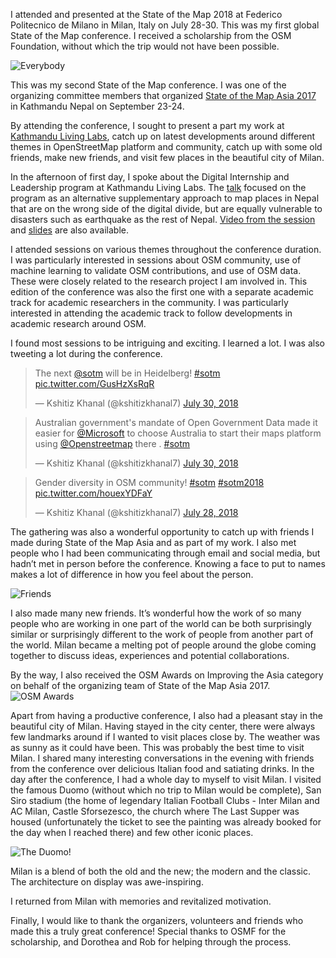 I attended and presented at the State of the Map 2018 at Federico Politecnico de Milano in Milan, Italy on July 28-30. This was my first global State of the Map conference. I received a scholarship from the OSM Foundation, without which the trip would not have been possible. 

![Everybody](https://upload.wikimedia.org/wikipedia/commons/thumb/a/a1/State_of_the_Map_2018_Milano_day_1_53.jpg/800px-State_of_the_Map_2018_Milano_day_1_53.jpg)

This was my second State of the Map conference. I was one of the organizing committee members that organized [State of the Map Asia 2017](http://2017.stateofthemap.asia) in Kathmandu Nepal on September 23-24. 

By attending the conference, I sought to present a part my work at [Kathmandu Living Labs](http://kathmandulivinglabs.org), catch up on latest developments around different themes in OpenStreetMap platform and community, catch up with some old friends, make new friends, and visit few places in the beautiful city of Milan.

In the afternoon of first day, I spoke about the Digital Internship and Leadership program at Kathmandu Living Labs. The [talk](https://2018.stateofthemap.org/2018/T135-A_new_approach_to_garner_prolific_contribution_in_OpenStreetMap/) focused on the program as an alternative supplementary approach to map places in Nepal that are on the wrong side of the digital divide, but are equally vulnerable to disasters such as earthquake as the rest of Nepal. [Video from the session](https://www.youtube.com/embed/Cr9XTtwuvjg?start=15197) and [slides](https://docs.google.com/presentation/d/1pROUhGqcSvvImOBiDKBf8-xZOxXO5A0LNgmGpclZKgI/edit?usp=sharing) are also available.

I attended sessions on various themes throughout the conference duration. I was particularly interested in sessions about OSM community, use of machine learning to validate OSM contributions, and use of OSM data. These were closely related to the research project I am involved in. This edition of the conference was also the first one with a separate academic track for academic researchers in the community. I was particularly interested in attending the academic track to follow developments in academic research around OSM.

I found most sessions to be intriguing and exciting. I learned a lot. I was also tweeting a lot during the conference.  
<blockquote class="twitter-tweet" data-lang="en"><p lang="en" dir="ltr">The next <a href="https://twitter.com/sotm?ref_src=twsrc%5Etfw">@sotm</a> will be in Heidelberg! <a href="https://twitter.com/hashtag/sotm?src=hash&amp;ref_src=twsrc%5Etfw">#sotm</a> <a href="https://t.co/GusHzXsRqR">pic.twitter.com/GusHzXsRqR</a></p>&mdash; Kshitiz Khanal (@kshitizkhanal7) <a href="https://twitter.com/kshitizkhanal7/status/1023943231489359872?ref_src=twsrc%5Etfw">July 30, 2018</a></blockquote>
<script async src="https://platform.twitter.com/widgets.js" charset="utf-8"></script>

<blockquote class="twitter-tweet" data-lang="en"><p lang="en" dir="ltr">Australian government&#39;s mandate of Open Government Data made it easier for <a href="https://twitter.com/Microsoft?ref_src=twsrc%5Etfw">@Microsoft</a> to choose Australia to start their maps platform using <a href="https://twitter.com/openstreetmap?ref_src=twsrc%5Etfw">@Openstreetmap</a> there . <a href="https://twitter.com/hashtag/sotm?src=hash&amp;ref_src=twsrc%5Etfw">#sotm</a></p>&mdash; Kshitiz Khanal (@kshitizkhanal7) <a href="https://twitter.com/kshitizkhanal7/status/1023843190615560192?ref_src=twsrc%5Etfw">July 30, 2018</a></blockquote>
<script async src="https://platform.twitter.com/widgets.js" charset="utf-8"></script>

<blockquote class="twitter-tweet" data-lang="en"><p lang="en" dir="ltr">Gender diversity in OSM community! <a href="https://twitter.com/hashtag/sotm?src=hash&amp;ref_src=twsrc%5Etfw">#sotm</a> <a href="https://twitter.com/hashtag/sotm2018?src=hash&amp;ref_src=twsrc%5Etfw">#sotm2018</a> <a href="https://t.co/houexYDFaY">pic.twitter.com/houexYDFaY</a></p>&mdash; Kshitiz Khanal (@kshitizkhanal7) <a href="https://twitter.com/kshitizkhanal7/status/1023212373602119680?ref_src=twsrc%5Etfw">July 28, 2018</a></blockquote>
<script async src="https://platform.twitter.com/widgets.js" charset="utf-8"></script>

The gathering was also a wonderful opportunity to catch up with friends I made during State of the Map Asia and as part of my work. I also met people who I had been communicating through email and social media, but hadn’t met in person before the conference. Knowing a face to put to names makes a lot of difference in how you feel about the person. 

![Friends](https://lh3.googleusercontent.com/LYWA0e4QV4fjl0uPARoqy1W3y-qyOEjyAH3XcpOhuGl7bYLzbEGmaHf-rH1YoaMgx7GmXVmNzoCq6dXULiQO6MNPa20EVMQYUyIYviV6QhzMIkHzYICYBKJ-bBFS9WZAHdwn0AZ78WtnYNiuGypNXpLLjUl0e_sLe94yulMuuZbLmsqs8EH1IHPaPW9uxCALhU7UW1GXZELMZr8LYwc--r0FdNOAK3t8kGzUuD-ksx8S8q_EguX5S29gm1vTz4M1V94jNEJTLcH0ohsIAAqyM_-h1YyCPytFDWZ1XGmxUihIMDOuKn0o9RIaQMMfJPCtW2WHiobRgcpjcmBmxCEy8rPrRsL0O5jXnafv5LuNaCkl_AG4mLdvNH2qlYWwXbDnn3ZVA0y-2ugLImyCo0VQdx2yMpjEfpPRbPe0LVxDd-qvPKCSxJHgtONMDNPv-Z7Ho0unLHcsRr6_oAUF0WBIfMoAE6FwVrRs5xF8TwYTtofHTC-IlQkSLn0tDGvqbZYSHFzWcZBbK8-abvrfNm3suXeusMCrAK-aO5V8DGWF82HhX_-HWt-RGseTV2MOgAoyiwNEPj7Ynh8JDR3T4XdT4i5tt-xPH6-zO1Mm5Nyf=w1252-h938-no)

I also made many new friends. It’s wonderful how the work of so many people who are working in one part of the world can be both surprisingly similar or surprisingly different to the work of people from another part of the world. Milan became a melting pot of people around the globe coming together to discuss ideas, experiences and potential collaborations.   

By the way, I also received the OSM Awards on Improving the Asia category on behalf of the organizing team of State of the Map Asia 2017. ![OSM Awards](https://scontent.fktm3-1.fna.fbcdn.net/v/t1.15752-9/s2048x2048/38137338_2166562303372729_4716336152179638272_n.jpg?_nc_cat=0&oh=ed3734c52693f076275a14aa9ca37bf5&oe=5BCFCCF7)

Apart from having a productive conference, I also had a pleasant stay in the beautiful city of Milan. Having stayed in the city center, there were always few landmarks around if I wanted to visit places close by. The weather was as sunny as it could have been. This was probably the best time to visit Milan. I shared many interesting conversations in the evening with friends from the conference over delicious Italian food and satiating drinks. In the day after the conference, I had a whole day to myself to visit Milan. I visited the famous Duomo (without which no trip to Milan would be complete), San Siro stadium (the home of legendary Italian Football Clubs - Inter Milan and AC Milan, Castle Sforsezesco, the church where The Last Supper was housed (unfortunately the ticket to see the painting was already booked for the day when I reached there) and few other iconic places.

![The Duomo!](https://lh3.googleusercontent.com/EVxczpTpacBHRziIPOebZPLLWFhMN3v5lma4ShfYMjakqkQXByb2khxWVcrBHEY3siEVl7mntd7q9dZc8Gi0EFkIQho0-iKwW7qewD7bUdesH_0vMNK3jvR14mynQwvV9g3Tpbgvid2g0hwx_hMxOIgqw8b0lE-r1RBc0QlhG-Bk-R51rV-f8x_iHz5f1tHFXf_Fe0AopUVbJEv0KzkRgIk5LUssaGKNccre8SUO-lv7b2dKa3s4VN_33Bp359zv7bdYYTU8OZC9xFxj_EA6K7-a1DbSp8a6IWgdISwcw0iNsQzPl1t85c86UimjOt6jy2hRZsLhL2ebKV4NI30eqMQx7lpiu_IgM9rhCnl5uHpNLBwfQQux8gLARjK4qrKWo2be18jwteAmzZwsDVQaj7k3EChvL_9oOgMEz6RNFAmmpcz9Qo3-A6ZATAj8KNEgofgp7q4_0JhfdTSgTEX9ohRjYfCGWHQLVP7L0jPQU-gkaP1H3x4Z73zOB3JmuxuIYsHx4LwYK5DHBcLehZ56zi5ZbA9-XICjGLfcV8CxtmRaYwnKOiptsAE7sGdANPP13f-D_iTs6OfyWZE5ZhZvP1xabGAZdipOX82rdwgi=w1668-h938-no)

Milan is a blend of both the old and the new; the modern and the classic. The architecture on display was awe-inspiring. 

I returned from Milan with memories and revitalized motivation. 

Finally, I would like to thank the organizers, volunteers and friends who made this a truly great conference! Special thanks to OSMF for the scholarship, and Dorothea and Rob for helping through the process.
